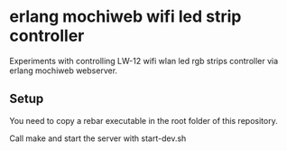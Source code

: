 erlang mochiweb wifi led strip controller
==

Experiments with controlling LW-12 wifi wlan led rgb strips controller via erlang mochiweb webserver.


Setup
--

You need to copy a rebar executable in the root folder of this repository. 

Call make and start the server with start-dev.sh

